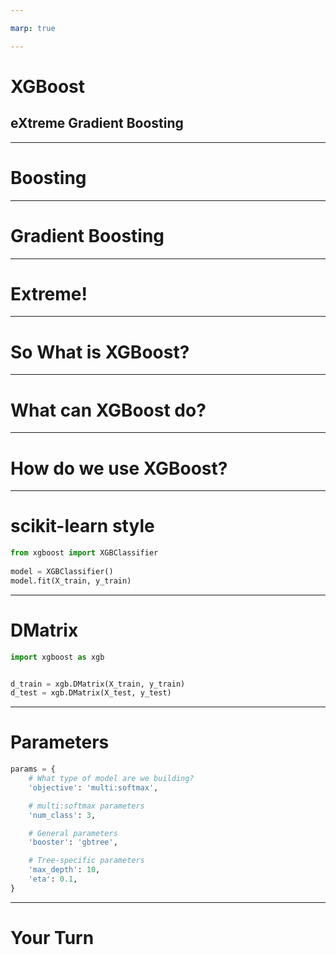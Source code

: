 ```yaml
---

marp: true

---
```


# XGBoost
## eXtreme Gradient Boosting

<!--
Deep learning is easily the most popular machine learning paradigm at the moment. However, we should not let that blind us to the fact that many traditional machine learning techniques are also still valuable.

An up-and-coming model that has shown some real potential is XGBoost. XGBoost is an unique take on random forests.

-->

---

# Boosting

<!--
The 'Boost' part of the XGBoost hints that the algorithm uses a boosting algorithm. Boosting simply means that the algorithm works in stages. It first builds a model and tries to make predictions. The best predictions are kept as part of the model and the underperforming predictions are used to train a second, third, fourth, and more version of the model... all on the problematic inputs.

-->

---

# Gradient Boosting

<!--
So what is "gradient boosting"?

This just means that the algorithm uses a gradient to try to find the appropriate number of "boosts" to provide. You don't say: "I want five levels of boosting across my forests". Instead, you let a gradient decent algorithm determine the makeup and number of random forests in this model.
-->

---

# Extreme!

<!--
But why "extreme"?

For one, it is great marketing!

But also, the penalty given to underperforming trees is extreme (or at least unique) according to modern models.
-->

---

# So What is XGBoost?

<!--

XGBoost is a library/framework. It is cross-platform and cross-language. The source code for XGBoost can be found at [https://github.com/dmlc/xgboost](GitHub).

One of the most interesting things about XGBoost is what it is not.

It is not a deep learning framework, despite it being a relatively new discovery.

XGBoost is really just a series of random forest strung together with a very clever set of rules.
-->

---

# What can XGBoost do?

<!--
What can XGBoost do?

Well, XGBoost is built upon random forests, so it can perform classification and regression, just like a random forest. Interestingly enough, XGBoost is also really performant at ranking problems. We can classify, find regression values, and rank items using XGBoost.

-->

---

# How do we use XGBoost?

<!--
XGBoost is a separate library from Tensorflow, scikit-learn, and other libraries that we have learned in this course. However, there are ports of XGBoost into most major libraries. For our purposes, we'll look into scikit-learn.
-->

---

# scikit-learn style

```python
from xgboost import XGBClassifier
 
model = XGBClassifier()
model.fit(X_train, y_train)
```

<!--
XGBoost has a very scikit-learn-style interface. Beware! This interface works, but is very slow.

One of the most amazing parts of XGBoost is the speed of converging on a model. But, that speed relies on a specific data format.
-->

---

# DMatrix

```python
import xgboost as xgb


d_train = xgb.DMatrix(X_train, y_train)
d_test = xgb.DMatrix(X_test, y_test)
```

<!--
The DMatrix is a data structure optimized for XGBoost. If you attempt to train a model without a DMatrix, you'll likely see a exponentially slower convergence.

If you use a DMatrix, you'll see a model that converges faster than a decision tree, and yet the model will perform nearly the same.
-->

---

# Parameters

```python
params = {
    # What type of model are we building?
    'objective': 'multi:softmax',

    # multi:softmax parameters
    'num_class': 3,

    # General parameters
    'booster': 'gbtree',

    # Tree-specific parameters
    'max_depth': 10, 
    'eta': 0.1,
}
```

<!--
The trick with the DMatrix is the parameters. They are unwieldy. `objective` is the primary parameter, but based on that you get an expanse of sub-parameters. We go into details in the colab.
-->

---

# Your Turn

<!--
And on that note, it is time to experiment with XGBoost in the colab. We'll build a multiclass classifier in the lab and then have you create a binary classifier as an exercise. Enjoy the lab and realize that there are other non-deep-learning options available.
-->